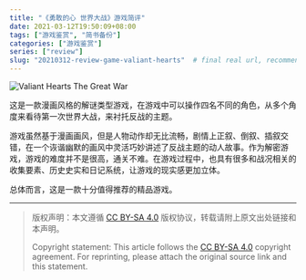 ```yaml
---
title: "《勇敢的心 世界大战》游戏简评"
date: 2021-03-12T19:50:09+08:00
tags: ["游戏鉴赏", "简书备份"]
categories: ["游戏鉴赏"]
series: ["review"]
slug: "20210312-review-game-valiant-hearts"  # final real url, recommend: start by date, follow lower case words with hyphen splitter. E.g., `20230316-text-title`
---
```


![Valiant Hearts The Great War](/img/posts/9835942-c77f2641bae20e66.jpg "Valiant Hearts The Great War")

这是一款漫画风格的解谜类型游戏，在游戏中可以操作四名不同的角色，从多个角度来看待第一次世界大战，来衬托反战的主题。

游戏虽然基于漫画画风，但是人物动作却无比流畅，剧情上正叙、倒叙、插叙交错，在一个诙谐幽默的画风中灵活巧妙讲述了反战主题的动人故事。作为解密游戏，游戏的难度并不是很高，通关不难。在游戏过程中，也具有很多和战况相关的收集要素、历史史实和日记系统，让游戏的现实感更加立体。

总体而言，这是一款十分值得推荐的精品游戏。

---

> 版权声明：本文遵循 [CC BY-SA 4.0](https://creativecommons.org/licenses/by-sa/4.0/deed.zh) 版权协议，转载请附上原文出处链接和本声明。
>
> Copyright statement: This article follows the [CC BY-SA 4.0](https://creativecommons.org/licenses/by-sa/4.0/deed.en) copyright agreement. For reprinting, please attach the original source link and this statement.
